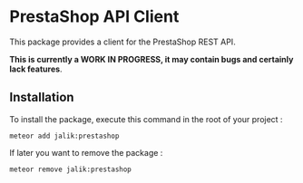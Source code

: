 # PrestaShop API Client

This package provides a client for the PrestaShop REST API.

**This is currently a WORK IN PROGRESS, it may contain bugs and certainly lack features**. 

## Installation

To install the package, execute this command in the root of your project :
```
meteor add jalik:prestashop
```

If later you want to remove the package :
```
meteor remove jalik:prestashop
```
